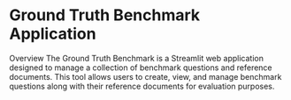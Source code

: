 # Ground Truth Benchmark Application

Overview
The Ground Truth Benchmark is a Streamlit web application designed to manage a collection of benchmark questions and reference documents. This tool allows users to create, view, and manage benchmark questions along with their reference documents for evaluation purposes.
